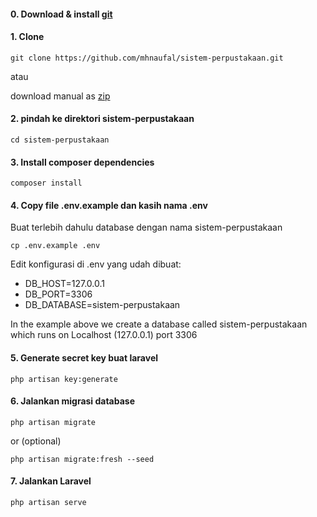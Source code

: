 #### 0. Download & install [git](https://git-scm.com/)

#### 1. Clone
```
git clone https://github.com/mhnaufal/sistem-perpustakaan.git
```

atau

download manual as [zip](https://github.com/mhnaufal/sistem-perpustakaan/archive/refs/heads/main.zip)

#### 2. pindah ke direktori sistem-perpustakaan
```
cd sistem-perpustakaan
```

#### 3. Install composer dependencies
```
composer install
```

#### 4. Copy file .env.example dan kasih nama .env
Buat terlebih dahulu database dengan nama sistem-perpustakaan

```
cp .env.example .env
```

Edit konfigurasi di .env yang udah dibuat:
- DB_HOST=127.0.0.1
- DB_PORT=3306
- DB_DATABASE=sistem-perpustakaan

In the example above we create a database called sistem-perpustakaan which runs on Localhost (127.0.0.1) port 3306

#### 5. Generate secret key buat laravel
```
php artisan key:generate
```

#### 6. Jalankan migrasi database
```
php artisan migrate
```

or (optional)

```
php artisan migrate:fresh --seed
```

#### 7. Jalankan Laravel
```
php artisan serve
```
